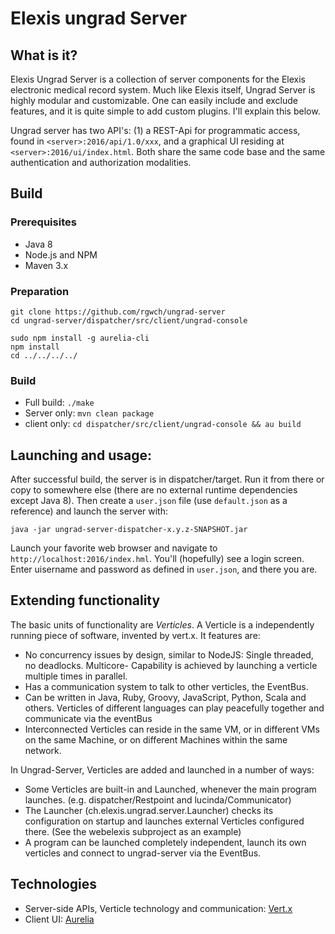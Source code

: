 # Elexis ungrad Server

## What is it?

Elexis Ungrad Server is a collection of server components for the Elexis electronic medical record system.
Much like Elexis itself, Ungrad Server is highly modular and customizable. One can easily include and exclude features, and it is
quite simple to add custom plugins. I'll explain this below.

Ungrad server has two API's: (1) a REST-Api for programmatic access, found in `<server>:2016/api/1.0/xxx`, and a graphical UI residing at `<server>:2016/ui/index.html`. Both share the same code base and the same authentication and authorization modalities.

## Build

### Prerequisites

* Java 8
* Node.js and NPM
* Maven 3.x

### Preparation

    git clone https://github.com/rgwch/ungrad-server
    cd ungrad-server/dispatcher/src/client/ungrad-console

    sudo npm install -g aurelia-cli
    npm install
    cd ../../../../

### Build

* Full build: `./make`
* Server only: `mvn clean package`
* client only: `cd dispatcher/src/client/ungrad-console && au build`

## Launching and usage:

After successful build, the server is in dispatcher/target. Run it from there or copy to somewhere else (there are no external runtime dependencies except Java 8). Then create a `user.json` file (use `default.json` as a reference) and launch the server with:

    java -jar ungrad-server-dispatcher-x.y.z-SNAPSHOT.jar

Launch your favorite web browser and navigate to `http://localhost:2016/index.hml`. You'll (hopefully) see a login screen. Enter uisername and password as defined in `user.json`, and there you are.

## Extending functionality

The basic units of functionality are *Verticles*. A Verticle is a independently running piece of software, invented by vert.x. It features are:

* No concurrency issues by design, similar to NodeJS: Single threaded, no deadlocks. Multicore- Capability is achieved by launching a verticle multiple times in parallel.
* Has a communication system to talk to other verticles, the EventBus.
* Can be written in Java, Ruby, Groovy, JavaScript, Python, Scala and others. Verticles of different languages can play peacefully together and communicate via the eventBus
* Interconnected Verticles can reside in the same VM, or in different VMs on the same Machine, or on different Machines within the same network.

In Ungrad-Server, Verticles are added and launched in a number of ways:

* Some Verticles are built-in and Launched, whenever the main program launches. (e.g. dispatcher/Restpoint and lucinda/Communicator)
* The Launcher (ch.elexis.ungrad.server.Launcher) checks its configuration on startup and launches external Verticles configured there. (See the webelexis subproject as an example)
* A program can be launched completely independent, launch its own verticles and connect to ungrad-server via the EventBus.



## Technologies

* Server-side APIs, Verticle technology and communication: [Vert.x](http://vertx.io)
* Client UI: [Aurelia](http://aurelia.io)
